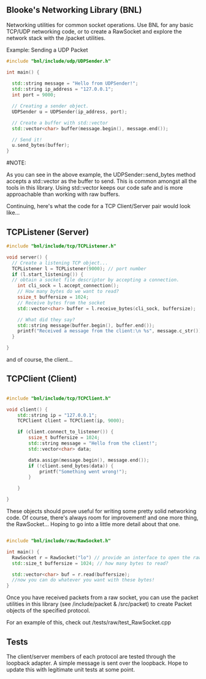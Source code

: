 ## Blooke's Networking Library (BNL)

Networking utilities for common socket operations. Use BNL for any basic TCP/UDP networking code, or to create a RawSocket and explore the network stack with the /packet utilities. 

Example: Sending a UDP Packet

```c++
#include "bnl/include/udp/UDPSender.h"

int main() {
  
  std::string message = "Hello from UDPSender!";
  std::string ip_address = "127.0.0.1";
  int port = 9000;

  // Creating a sender object.
  UDPSender u = UDPSender(ip_address, port); 

  // Create a buffer with std::vector
  std::vector<char> buffer(message.begin(), message.end());

  // Send it!
  u.send_bytes(buffer);
}
```

#NOTE:

As you can see in the above example, the UDPSender::send_bytes method accepts a std::vector<char> as the buffer to send. This is common amongst all the tools in this library. Using std::vector keeps our code safe and is more approachable than working with raw buffers. 

Continuing, here's what the code for a TCP Client/Server pair would look like...

## TCPListener (Server)

```c++
#include "bnl/include/tcp/TCPListener.h"

void server() {
  // Create a listening TCP object...
  TCPListener l = TCPListener(9000); // port number
  if (l.start_listening()) {
  // obtain a socket file descriptor by accepting a connection.
    int cli_sock = l.accept_connection();
    // How many bytes do we want to read?
    ssize_t buffersize = 1024;
    // Receive bytes from the socket
    std::vector<char> buffer = l.receive_bytes(cli_sock, buffersize);

    // What did they say? 
    std::string message(buffer.begin(), buffer.end());
    printf("Received a message from the client:\n %s", message.c_str());
  }

}

```

and of course, the client... 

## TCPClient (Client)

```c++

#include "bnl/include/tcp/TCPClient.h"

void client() {
    std::string ip = "127.0.0.1";
    TCPClient client = TCPClient(ip, 9000);

    if (client.connect_to_listener()) {
        ssize_t buffersize = 1024;
        std::string message = "Hello from the client!";
        std::vector<char> data;

        data.assign(message.begin(), message.end());
        if (!client.send_bytes(data)) {
            printf("Something went wrong!");
        }

    }

}
```

These objects should prove useful for writing some pretty solid networking code. Of course, there's always room for improvement! 
and one more thing, the RawSocket... Hoping to go into a little more detail about that one.

```c++

#include "bnl/include/raw/RawSocket.h"

int main() {
  RawSocket r = RawSocket("lo") // provide an interface to open the raw socket on
  std::size_t buffersize = 1024; // how many bytes to read?

  std::vector<char> buf = r.read(buffersize);
  //now you can do whatever you want with these bytes!
}
```

Once you have received packets from a raw socket, you can use the packet utilities in this library (see /include/packet & /src/packet) to create Packet objects of the specified protocol. 

For an example of this, check out /tests/raw/test_RawSocket.cpp

## Tests

The client/server members of each protocol are tested through the loopback adapter. A simple message is sent over the loopback. Hope to update this with legitimate unit tests at some point.
